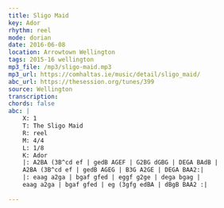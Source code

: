 ```yaml
---
title: Sligo Maid
key: Ador
rhythm: reel
mode: dorian
date: 2016-06-08
location: Arrowtown Wellington
tags: 2015-16 wellington
mp3_file: /mp3/sligo-maid.mp3
mp3_url: https://comhaltas.ie/music/detail/sligo_maid/
abc_url: https://thesession.org/tunes/399
source: Wellington
transcription: 
chords: false
abc: |
    X: 1
    T: The Sligo Maid
    R: reel
    M: 4/4
    L: 1/8
    K: Ador
    |: A2BA (3B^cd ef | gedB AGEF | G2BG dGBG | DEGA BAdB |
    A2BA (3B^cd ef | gedB AGEG | B3G A2GE | DEGA BAA2:|
    |: eaag a2ga | bgaf gfed | eggf g2ge | dega bgag |
    eaag a2ga | bgaf gfed | eg (3gfg edBA | dBgB BAA2 :|
    
---
```


